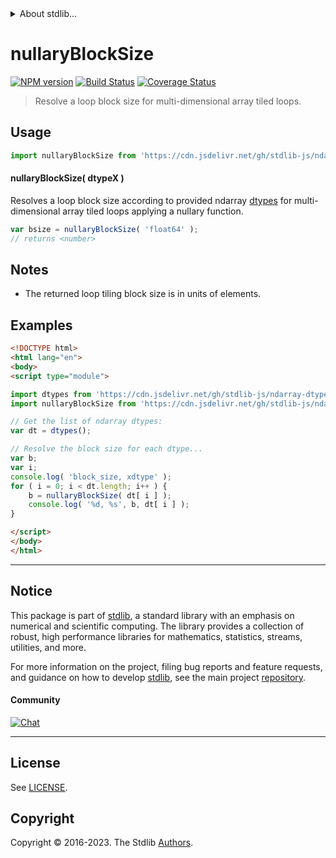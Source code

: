 <!--

@license Apache-2.0

Copyright (c) 2023 The Stdlib Authors.

Licensed under the Apache License, Version 2.0 (the "License");
you may not use this file except in compliance with the License.
You may obtain a copy of the License at

   http://www.apache.org/licenses/LICENSE-2.0

Unless required by applicable law or agreed to in writing, software
distributed under the License is distributed on an "AS IS" BASIS,
WITHOUT WARRANTIES OR CONDITIONS OF ANY KIND, either express or implied.
See the License for the specific language governing permissions and
limitations under the License.

-->


<details>
  <summary>
    About stdlib...
  </summary>
  <p>We believe in a future in which the web is a preferred environment for numerical computation. To help realize this future, we've built stdlib. stdlib is a standard library, with an emphasis on numerical and scientific computation, written in JavaScript (and C) for execution in browsers and in Node.js.</p>
  <p>The library is fully decomposable, being architected in such a way that you can swap out and mix and match APIs and functionality to cater to your exact preferences and use cases.</p>
  <p>When you use stdlib, you can be absolutely certain that you are using the most thorough, rigorous, well-written, studied, documented, tested, measured, and high-quality code out there.</p>
  <p>To join us in bringing numerical computing to the web, get started by checking us out on <a href="https://github.com/stdlib-js/stdlib">GitHub</a>, and please consider <a href="https://opencollective.com/stdlib">financially supporting stdlib</a>. We greatly appreciate your continued support!</p>
</details>

# nullaryBlockSize

[![NPM version][npm-image]][npm-url] [![Build Status][test-image]][test-url] [![Coverage Status][coverage-image]][coverage-url] <!-- [![dependencies][dependencies-image]][dependencies-url] -->

> Resolve a loop block size for multi-dimensional array tiled loops.

<!-- Section to include introductory text. Make sure to keep an empty line after the intro `section` element and another before the `/section` close. -->

<section class="intro">

</section>

<!-- /.intro -->

<!-- Package usage documentation. -->



<section class="usage">

## Usage

```javascript
import nullaryBlockSize from 'https://cdn.jsdelivr.net/gh/stdlib-js/ndarray-base-nullary-tiling-block-size@esm/index.mjs';
```

#### nullaryBlockSize( dtypeX )

Resolves a loop block size according to provided ndarray [dtypes][@stdlib/ndarray/dtypes] for multi-dimensional array tiled loops applying a nullary function.

```javascript
var bsize = nullaryBlockSize( 'float64' );
// returns <number>
```

</section>

<!-- /.usage -->

<!-- Package usage notes. Make sure to keep an empty line after the `section` element and another before the `/section` close. -->

<section class="notes">

## Notes

-   The returned loop tiling block size is in units of elements.

</section>

<!-- /.notes -->

<!-- Package usage examples. -->

<section class="examples">

## Examples

<!-- eslint no-undef: "error" -->

```html
<!DOCTYPE html>
<html lang="en">
<body>
<script type="module">

import dtypes from 'https://cdn.jsdelivr.net/gh/stdlib-js/ndarray-dtypes@esm/index.mjs';
import nullaryBlockSize from 'https://cdn.jsdelivr.net/gh/stdlib-js/ndarray-base-nullary-tiling-block-size@esm/index.mjs';

// Get the list of ndarray dtypes:
var dt = dtypes();

// Resolve the block size for each dtype...
var b;
var i;
console.log( 'block_size, xdtype' );
for ( i = 0; i < dt.length; i++ ) {
    b = nullaryBlockSize( dt[ i ] );
    console.log( '%d, %s', b, dt[ i ] );
}

</script>
</body>
</html>
```

</section>

<!-- /.examples -->

<!-- Section to include cited references. If references are included, add a horizontal rule *before* the section. Make sure to keep an empty line after the `section` element and another before the `/section` close. -->

<section class="references">

</section>

<!-- /.references -->

<!-- Section for related `stdlib` packages. Do not manually edit this section, as it is automatically populated. -->

<section class="related">

</section>

<!-- /.related -->

<!-- Section for all links. Make sure to keep an empty line after the `section` element and another before the `/section` close. -->


<section class="main-repo" >

* * *

## Notice

This package is part of [stdlib][stdlib], a standard library with an emphasis on numerical and scientific computing. The library provides a collection of robust, high performance libraries for mathematics, statistics, streams, utilities, and more.

For more information on the project, filing bug reports and feature requests, and guidance on how to develop [stdlib][stdlib], see the main project [repository][stdlib].

#### Community

[![Chat][chat-image]][chat-url]

---

## License

See [LICENSE][stdlib-license].


## Copyright

Copyright &copy; 2016-2023. The Stdlib [Authors][stdlib-authors].

</section>

<!-- /.stdlib -->

<!-- Section for all links. Make sure to keep an empty line after the `section` element and another before the `/section` close. -->

<section class="links">

[npm-image]: http://img.shields.io/npm/v/@stdlib/ndarray-base-nullary-tiling-block-size.svg
[npm-url]: https://npmjs.org/package/@stdlib/ndarray-base-nullary-tiling-block-size

[test-image]: https://github.com/stdlib-js/ndarray-base-nullary-tiling-block-size/actions/workflows/test.yml/badge.svg?branch=main
[test-url]: https://github.com/stdlib-js/ndarray-base-nullary-tiling-block-size/actions/workflows/test.yml?query=branch:main

[coverage-image]: https://img.shields.io/codecov/c/github/stdlib-js/ndarray-base-nullary-tiling-block-size/main.svg
[coverage-url]: https://codecov.io/github/stdlib-js/ndarray-base-nullary-tiling-block-size?branch=main

<!--

[dependencies-image]: https://img.shields.io/david/stdlib-js/ndarray-base-nullary-tiling-block-size.svg
[dependencies-url]: https://david-dm.org/stdlib-js/ndarray-base-nullary-tiling-block-size/main

-->

[chat-image]: https://img.shields.io/gitter/room/stdlib-js/stdlib.svg
[chat-url]: https://app.gitter.im/#/room/#stdlib-js_stdlib:gitter.im

[stdlib]: https://github.com/stdlib-js/stdlib

[stdlib-authors]: https://github.com/stdlib-js/stdlib/graphs/contributors

[umd]: https://github.com/umdjs/umd
[es-module]: https://developer.mozilla.org/en-US/docs/Web/JavaScript/Guide/Modules

[deno-url]: https://github.com/stdlib-js/ndarray-base-nullary-tiling-block-size/tree/deno
[umd-url]: https://github.com/stdlib-js/ndarray-base-nullary-tiling-block-size/tree/umd
[esm-url]: https://github.com/stdlib-js/ndarray-base-nullary-tiling-block-size/tree/esm
[branches-url]: https://github.com/stdlib-js/ndarray-base-nullary-tiling-block-size/blob/main/branches.md

[stdlib-license]: https://raw.githubusercontent.com/stdlib-js/ndarray-base-nullary-tiling-block-size/main/LICENSE

[@stdlib/ndarray/dtypes]: https://github.com/stdlib-js/ndarray-dtypes/tree/esm

</section>

<!-- /.links -->
